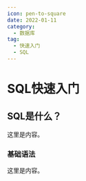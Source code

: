 ```yaml
---
icon: pen-to-square
date: 2022-01-11
category:
  - 数据库
tag:
  - 快速入门
  - SQL
---
```


# SQL快速入门

## SQL是什么？

这里是内容。

### 基础语法

这里是内容。
